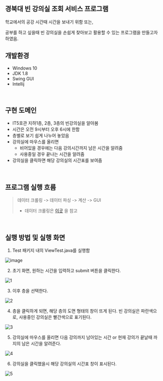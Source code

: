 
## 경북대 빈 강의실 조회 서비스 프로그램
학교에서의 공강 시간때 시간을 보내기 위함 또는, 

공부를 하고 싶을때 빈 강의실을 손쉽게 찾아보고 활용할 수 있는 프로그램을 만들고자 하였음.
<br>

## 개발환경

- Windows 10
- JDK 1.8
- Swing GUI
- Intellij
<br>

## 구현 도메인

- IT5호관 지하1층, 2층, 3층의 빈강의실을 알아봄
- 시간은 오전 9시부터 오후 6시에 한함
- 층별로 보기 쉽게 나누어 놓았음
- 강의실에 마우스를 올리면
    - 비어있을 경우에는 다음 강의시간까지 남은 시간을 알려줌
    - 사용중일 경우 끝나는 시간을 알려줌
- 강의실을 클릭하면 해당 강의실의 시간표를 보여줌
<br>

## 프로그램 실행 흐름

> 데이터 크롤링 -> 데이터 파싱 -> 계산 -> GUI 
> * 데이터 크롤링은 [이곳](https://github.com/whipbaek/Python-Crawling/tree/main) 을 참고
<br>

## 실행 방법 및 실행 화면

1. Test 패키지 내의 ViewTest.java를 실행함

![image](https://user-images.githubusercontent.com/75191916/172535197-d6d924a6-bbf2-44e8-91ff-c6f120247ae5.png)


2. 초기 화면, 원하는 시간을 입력하고 submit 버튼을 클릭한다.

![1](https://user-images.githubusercontent.com/75191916/172535284-7df4d56b-8fbf-4357-a1bf-e0f50623ed2e.png)

3. 이후 층을 선택한다.

![2](https://user-images.githubusercontent.com/75191916/172535295-9af7d6cb-b359-4183-bb81-dfbbd3560eea.png)

4. 층을 클릭하게 되면, 해당 층의 도면 형태의 창이 뜨게 된다. 
   빈 강의실은 파란색으로, 사용중인 강의실은 빨간색으로 표기된다.

![3](https://user-images.githubusercontent.com/75191916/172535358-fd25d5a0-c857-4456-a3a1-20901422b344.png)


5. 강의실에 마우스를 올리면 다음 강의까지 남아있는 시간 or 현재 강의가 끝날때 까지의 남은 시간을 알려준다.

![4](https://user-images.githubusercontent.com/75191916/172535489-2e2e1275-96c6-46b2-9bb3-541e557d1aa2.png)

6. 강의실을 클릭했을시 해당 강의실의 시간표 창이 표시된다.

![5](https://user-images.githubusercontent.com/75191916/172535527-a978058b-3dbb-4c42-892c-1e109087ffc7.png)

